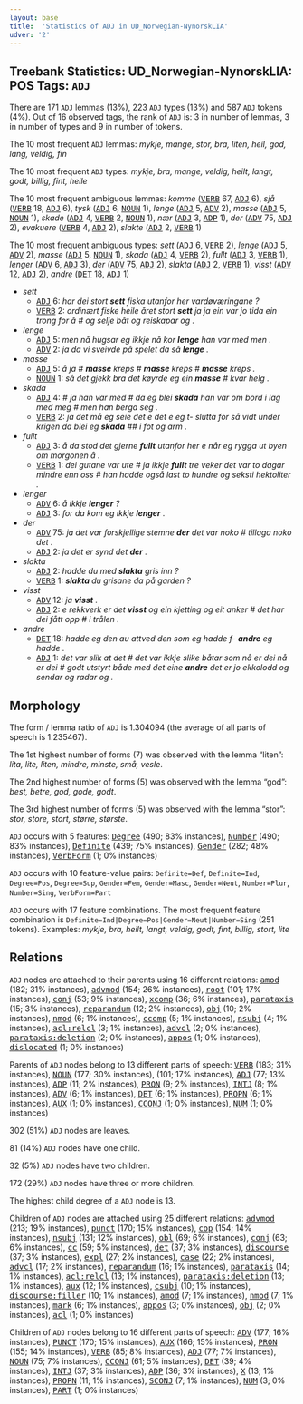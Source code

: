 ```yaml
---
layout: base
title:  'Statistics of ADJ in UD_Norwegian-NynorskLIA'
udver: '2'
---
```


## Treebank Statistics: UD_Norwegian-NynorskLIA: POS Tags: `ADJ`

There are 171 `ADJ` lemmas (13%), 223 `ADJ` types (13%) and 587 `ADJ` tokens (4%).
Out of 16 observed tags, the rank of `ADJ` is: 3 in number of lemmas, 3 in number of types and 9 in number of tokens.

The 10 most frequent `ADJ` lemmas: <em>mykje, mange, stor, bra, liten, heil, god, lang, veldig, fin</em>

The 10 most frequent `ADJ` types:  <em>mykje, bra, mange, veldig, heilt, langt, godt, billig, fint, heile</em>

The 10 most frequent ambiguous lemmas: <em>komme</em> (<tt><a href="no_nynorsklia-pos-VERB.html">VERB</a></tt> 67, <tt><a href="no_nynorsklia-pos-ADJ.html">ADJ</a></tt> 6), <em>sjå</em> (<tt><a href="no_nynorsklia-pos-VERB.html">VERB</a></tt> 18, <tt><a href="no_nynorsklia-pos-ADJ.html">ADJ</a></tt> 6), <em>tysk</em> (<tt><a href="no_nynorsklia-pos-ADJ.html">ADJ</a></tt> 6, <tt><a href="no_nynorsklia-pos-NOUN.html">NOUN</a></tt> 1), <em>lenge</em> (<tt><a href="no_nynorsklia-pos-ADJ.html">ADJ</a></tt> 5, <tt><a href="no_nynorsklia-pos-ADV.html">ADV</a></tt> 2), <em>masse</em> (<tt><a href="no_nynorsklia-pos-ADJ.html">ADJ</a></tt> 5, <tt><a href="no_nynorsklia-pos-NOUN.html">NOUN</a></tt> 1), <em>skade</em> (<tt><a href="no_nynorsklia-pos-ADJ.html">ADJ</a></tt> 4, <tt><a href="no_nynorsklia-pos-VERB.html">VERB</a></tt> 2, <tt><a href="no_nynorsklia-pos-NOUN.html">NOUN</a></tt> 1), <em>nær</em> (<tt><a href="no_nynorsklia-pos-ADJ.html">ADJ</a></tt> 3, <tt><a href="no_nynorsklia-pos-ADP.html">ADP</a></tt> 1), <em>der</em> (<tt><a href="no_nynorsklia-pos-ADV.html">ADV</a></tt> 75, <tt><a href="no_nynorsklia-pos-ADJ.html">ADJ</a></tt> 2), <em>evakuere</em> (<tt><a href="no_nynorsklia-pos-VERB.html">VERB</a></tt> 4, <tt><a href="no_nynorsklia-pos-ADJ.html">ADJ</a></tt> 2), <em>slakte</em> (<tt><a href="no_nynorsklia-pos-ADJ.html">ADJ</a></tt> 2, <tt><a href="no_nynorsklia-pos-VERB.html">VERB</a></tt> 1)

The 10 most frequent ambiguous types:  <em>sett</em> (<tt><a href="no_nynorsklia-pos-ADJ.html">ADJ</a></tt> 6, <tt><a href="no_nynorsklia-pos-VERB.html">VERB</a></tt> 2), <em>lenge</em> (<tt><a href="no_nynorsklia-pos-ADJ.html">ADJ</a></tt> 5, <tt><a href="no_nynorsklia-pos-ADV.html">ADV</a></tt> 2), <em>masse</em> (<tt><a href="no_nynorsklia-pos-ADJ.html">ADJ</a></tt> 5, <tt><a href="no_nynorsklia-pos-NOUN.html">NOUN</a></tt> 1), <em>skada</em> (<tt><a href="no_nynorsklia-pos-ADJ.html">ADJ</a></tt> 4, <tt><a href="no_nynorsklia-pos-VERB.html">VERB</a></tt> 2), <em>fullt</em> (<tt><a href="no_nynorsklia-pos-ADJ.html">ADJ</a></tt> 3, <tt><a href="no_nynorsklia-pos-VERB.html">VERB</a></tt> 1), <em>lenger</em> (<tt><a href="no_nynorsklia-pos-ADV.html">ADV</a></tt> 6, <tt><a href="no_nynorsklia-pos-ADJ.html">ADJ</a></tt> 3), <em>der</em> (<tt><a href="no_nynorsklia-pos-ADV.html">ADV</a></tt> 75, <tt><a href="no_nynorsklia-pos-ADJ.html">ADJ</a></tt> 2), <em>slakta</em> (<tt><a href="no_nynorsklia-pos-ADJ.html">ADJ</a></tt> 2, <tt><a href="no_nynorsklia-pos-VERB.html">VERB</a></tt> 1), <em>visst</em> (<tt><a href="no_nynorsklia-pos-ADV.html">ADV</a></tt> 12, <tt><a href="no_nynorsklia-pos-ADJ.html">ADJ</a></tt> 2), <em>andre</em> (<tt><a href="no_nynorsklia-pos-DET.html">DET</a></tt> 18, <tt><a href="no_nynorsklia-pos-ADJ.html">ADJ</a></tt> 1)


* <em>sett</em>
  * <tt><a href="no_nynorsklia-pos-ADJ.html">ADJ</a></tt> 6: <em>har dei stort <b>sett</b> fiska utanfor her vardøværingane ?</em>
  * <tt><a href="no_nynorsklia-pos-VERB.html">VERB</a></tt> 2: <em>ordinært fiske heile året stort <b>sett</b> ja ja ein var jo tida ein trong for å # og selje båt og reiskapar og .</em>
* <em>lenge</em>
  * <tt><a href="no_nynorsklia-pos-ADJ.html">ADJ</a></tt> 5: <em>men nå hugsar eg ikkje nå kor <b>lenge</b> han var med men .</em>
  * <tt><a href="no_nynorsklia-pos-ADV.html">ADV</a></tt> 2: <em>ja da vi sveivde på spelet da så <b>lenge</b> .</em>
* <em>masse</em>
  * <tt><a href="no_nynorsklia-pos-ADJ.html">ADJ</a></tt> 5: <em>å ja # <b>masse</b> kreps # <b>masse</b> kreps # <b>masse</b> kreps .</em>
  * <tt><a href="no_nynorsklia-pos-NOUN.html">NOUN</a></tt> 1: <em>så det gjekk bra det køyrde eg ein <b>masse</b> # kvar helg .</em>
* <em>skada</em>
  * <tt><a href="no_nynorsklia-pos-ADJ.html">ADJ</a></tt> 4: <em># ja han var med # da eg blei <b>skada</b> han var om bord i lag med meg # men han berga seg .</em>
  * <tt><a href="no_nynorsklia-pos-VERB.html">VERB</a></tt> 2: <em>ja det må eg seie det e det e eg t- slutta for så vidt under krigen da blei eg <b>skada</b> ## i fot og arm .</em>
* <em>fullt</em>
  * <tt><a href="no_nynorsklia-pos-ADJ.html">ADJ</a></tt> 3: <em>å da stod det gjerne <b>fullt</b> utanfor her e når eg rygga ut byen om morgonen å .</em>
  * <tt><a href="no_nynorsklia-pos-VERB.html">VERB</a></tt> 1: <em>dei gutane var ute # ja ikkje <b>fullt</b> tre veker det var to dagar mindre enn oss # han hadde også last to hundre og seksti hektoliter .</em>
* <em>lenger</em>
  * <tt><a href="no_nynorsklia-pos-ADV.html">ADV</a></tt> 6: <em>å ikkje <b>lenger</b> ?</em>
  * <tt><a href="no_nynorsklia-pos-ADJ.html">ADJ</a></tt> 3: <em>for da kom eg ikkje <b>lenger</b> .</em>
* <em>der</em>
  * <tt><a href="no_nynorsklia-pos-ADV.html">ADV</a></tt> 75: <em>ja det var forskjellige stemne <b>der</b> det var noko # tillaga noko det .</em>
  * <tt><a href="no_nynorsklia-pos-ADJ.html">ADJ</a></tt> 2: <em>ja det er synd det <b>der</b> .</em>
* <em>slakta</em>
  * <tt><a href="no_nynorsklia-pos-ADJ.html">ADJ</a></tt> 2: <em>hadde du med <b>slakta</b> gris inn ?</em>
  * <tt><a href="no_nynorsklia-pos-VERB.html">VERB</a></tt> 1: <em><b>slakta</b> du grisane da på garden ?</em>
* <em>visst</em>
  * <tt><a href="no_nynorsklia-pos-ADV.html">ADV</a></tt> 12: <em>ja <b>visst</b> .</em>
  * <tt><a href="no_nynorsklia-pos-ADJ.html">ADJ</a></tt> 2: <em>e rekkverk er det <b>visst</b> og ein kjetting og eit anker # det har dei fått opp # i trålen .</em>
* <em>andre</em>
  * <tt><a href="no_nynorsklia-pos-DET.html">DET</a></tt> 18: <em>hadde eg den au attved den som eg hadde f- <b>andre</b> eg hadde .</em>
  * <tt><a href="no_nynorsklia-pos-ADJ.html">ADJ</a></tt> 1: <em>det var slik at det # det var ikkje slike båtar som nå er dei nå er dei # godt utstyrt både med det eine <b>andre</b> det er jo ekkolodd og sendar og radar og .</em>

## Morphology

The form / lemma ratio of `ADJ` is 1.304094 (the average of all parts of speech is 1.235467).

The 1st highest number of forms (7) was observed with the lemma “liten”: <em>lita, lite, liten, mindre, minste, små, vesle</em>.

The 2nd highest number of forms (5) was observed with the lemma “god”: <em>best, betre, god, gode, godt</em>.

The 3rd highest number of forms (5) was observed with the lemma “stor”: <em>stor, store, stort, større, største</em>.

`ADJ` occurs with 5 features: <tt><a href="no_nynorsklia-feat-Degree.html">Degree</a></tt> (490; 83% instances), <tt><a href="no_nynorsklia-feat-Number.html">Number</a></tt> (490; 83% instances), <tt><a href="no_nynorsklia-feat-Definite.html">Definite</a></tt> (439; 75% instances), <tt><a href="no_nynorsklia-feat-Gender.html">Gender</a></tt> (282; 48% instances), <tt><a href="no_nynorsklia-feat-VerbForm.html">VerbForm</a></tt> (1; 0% instances)

`ADJ` occurs with 10 feature-value pairs: `Definite=Def`, `Definite=Ind`, `Degree=Pos`, `Degree=Sup`, `Gender=Fem`, `Gender=Masc`, `Gender=Neut`, `Number=Plur`, `Number=Sing`, `VerbForm=Part`

`ADJ` occurs with 17 feature combinations.
The most frequent feature combination is `Definite=Ind|Degree=Pos|Gender=Neut|Number=Sing` (251 tokens).
Examples: <em>mykje, bra, heilt, langt, veldig, godt, fint, billig, stort, lite</em>


## Relations

`ADJ` nodes are attached to their parents using 16 different relations: <tt><a href="no_nynorsklia-dep-amod.html">amod</a></tt> (182; 31% instances), <tt><a href="no_nynorsklia-dep-advmod.html">advmod</a></tt> (154; 26% instances), <tt><a href="no_nynorsklia-dep-root.html">root</a></tt> (101; 17% instances), <tt><a href="no_nynorsklia-dep-conj.html">conj</a></tt> (53; 9% instances), <tt><a href="no_nynorsklia-dep-xcomp.html">xcomp</a></tt> (36; 6% instances), <tt><a href="no_nynorsklia-dep-parataxis.html">parataxis</a></tt> (15; 3% instances), <tt><a href="no_nynorsklia-dep-reparandum.html">reparandum</a></tt> (12; 2% instances), <tt><a href="no_nynorsklia-dep-obj.html">obj</a></tt> (10; 2% instances), <tt><a href="no_nynorsklia-dep-nmod.html">nmod</a></tt> (6; 1% instances), <tt><a href="no_nynorsklia-dep-ccomp.html">ccomp</a></tt> (5; 1% instances), <tt><a href="no_nynorsklia-dep-nsubj.html">nsubj</a></tt> (4; 1% instances), <tt><a href="no_nynorsklia-dep-acl-relcl.html">acl:relcl</a></tt> (3; 1% instances), <tt><a href="no_nynorsklia-dep-advcl.html">advcl</a></tt> (2; 0% instances), <tt><a href="no_nynorsklia-dep-parataxis-deletion.html">parataxis:deletion</a></tt> (2; 0% instances), <tt><a href="no_nynorsklia-dep-appos.html">appos</a></tt> (1; 0% instances), <tt><a href="no_nynorsklia-dep-dislocated.html">dislocated</a></tt> (1; 0% instances)

Parents of `ADJ` nodes belong to 13 different parts of speech: <tt><a href="no_nynorsklia-pos-VERB.html">VERB</a></tt> (183; 31% instances), <tt><a href="no_nynorsklia-pos-NOUN.html">NOUN</a></tt> (177; 30% instances),  (101; 17% instances), <tt><a href="no_nynorsklia-pos-ADJ.html">ADJ</a></tt> (77; 13% instances), <tt><a href="no_nynorsklia-pos-ADP.html">ADP</a></tt> (11; 2% instances), <tt><a href="no_nynorsklia-pos-PRON.html">PRON</a></tt> (9; 2% instances), <tt><a href="no_nynorsklia-pos-INTJ.html">INTJ</a></tt> (8; 1% instances), <tt><a href="no_nynorsklia-pos-ADV.html">ADV</a></tt> (6; 1% instances), <tt><a href="no_nynorsklia-pos-DET.html">DET</a></tt> (6; 1% instances), <tt><a href="no_nynorsklia-pos-PROPN.html">PROPN</a></tt> (6; 1% instances), <tt><a href="no_nynorsklia-pos-AUX.html">AUX</a></tt> (1; 0% instances), <tt><a href="no_nynorsklia-pos-CCONJ.html">CCONJ</a></tt> (1; 0% instances), <tt><a href="no_nynorsklia-pos-NUM.html">NUM</a></tt> (1; 0% instances)

302 (51%) `ADJ` nodes are leaves.

81 (14%) `ADJ` nodes have one child.

32 (5%) `ADJ` nodes have two children.

172 (29%) `ADJ` nodes have three or more children.

The highest child degree of a `ADJ` node is 13.

Children of `ADJ` nodes are attached using 25 different relations: <tt><a href="no_nynorsklia-dep-advmod.html">advmod</a></tt> (213; 19% instances), <tt><a href="no_nynorsklia-dep-punct.html">punct</a></tt> (170; 15% instances), <tt><a href="no_nynorsklia-dep-cop.html">cop</a></tt> (154; 14% instances), <tt><a href="no_nynorsklia-dep-nsubj.html">nsubj</a></tt> (131; 12% instances), <tt><a href="no_nynorsklia-dep-obl.html">obl</a></tt> (69; 6% instances), <tt><a href="no_nynorsklia-dep-conj.html">conj</a></tt> (63; 6% instances), <tt><a href="no_nynorsklia-dep-cc.html">cc</a></tt> (59; 5% instances), <tt><a href="no_nynorsklia-dep-det.html">det</a></tt> (37; 3% instances), <tt><a href="no_nynorsklia-dep-discourse.html">discourse</a></tt> (37; 3% instances), <tt><a href="no_nynorsklia-dep-expl.html">expl</a></tt> (27; 2% instances), <tt><a href="no_nynorsklia-dep-case.html">case</a></tt> (22; 2% instances), <tt><a href="no_nynorsklia-dep-advcl.html">advcl</a></tt> (17; 2% instances), <tt><a href="no_nynorsklia-dep-reparandum.html">reparandum</a></tt> (16; 1% instances), <tt><a href="no_nynorsklia-dep-parataxis.html">parataxis</a></tt> (14; 1% instances), <tt><a href="no_nynorsklia-dep-acl-relcl.html">acl:relcl</a></tt> (13; 1% instances), <tt><a href="no_nynorsklia-dep-parataxis-deletion.html">parataxis:deletion</a></tt> (13; 1% instances), <tt><a href="no_nynorsklia-dep-aux.html">aux</a></tt> (12; 1% instances), <tt><a href="no_nynorsklia-dep-csubj.html">csubj</a></tt> (10; 1% instances), <tt><a href="no_nynorsklia-dep-discourse-filler.html">discourse:filler</a></tt> (10; 1% instances), <tt><a href="no_nynorsklia-dep-amod.html">amod</a></tt> (7; 1% instances), <tt><a href="no_nynorsklia-dep-nmod.html">nmod</a></tt> (7; 1% instances), <tt><a href="no_nynorsklia-dep-mark.html">mark</a></tt> (6; 1% instances), <tt><a href="no_nynorsklia-dep-appos.html">appos</a></tt> (3; 0% instances), <tt><a href="no_nynorsklia-dep-obj.html">obj</a></tt> (2; 0% instances), <tt><a href="no_nynorsklia-dep-acl.html">acl</a></tt> (1; 0% instances)

Children of `ADJ` nodes belong to 16 different parts of speech: <tt><a href="no_nynorsklia-pos-ADV.html">ADV</a></tt> (177; 16% instances), <tt><a href="no_nynorsklia-pos-PUNCT.html">PUNCT</a></tt> (170; 15% instances), <tt><a href="no_nynorsklia-pos-AUX.html">AUX</a></tt> (166; 15% instances), <tt><a href="no_nynorsklia-pos-PRON.html">PRON</a></tt> (155; 14% instances), <tt><a href="no_nynorsklia-pos-VERB.html">VERB</a></tt> (85; 8% instances), <tt><a href="no_nynorsklia-pos-ADJ.html">ADJ</a></tt> (77; 7% instances), <tt><a href="no_nynorsklia-pos-NOUN.html">NOUN</a></tt> (75; 7% instances), <tt><a href="no_nynorsklia-pos-CCONJ.html">CCONJ</a></tt> (61; 5% instances), <tt><a href="no_nynorsklia-pos-DET.html">DET</a></tt> (39; 4% instances), <tt><a href="no_nynorsklia-pos-INTJ.html">INTJ</a></tt> (37; 3% instances), <tt><a href="no_nynorsklia-pos-ADP.html">ADP</a></tt> (36; 3% instances), <tt><a href="no_nynorsklia-pos-X.html">X</a></tt> (13; 1% instances), <tt><a href="no_nynorsklia-pos-PROPN.html">PROPN</a></tt> (11; 1% instances), <tt><a href="no_nynorsklia-pos-SCONJ.html">SCONJ</a></tt> (7; 1% instances), <tt><a href="no_nynorsklia-pos-NUM.html">NUM</a></tt> (3; 0% instances), <tt><a href="no_nynorsklia-pos-PART.html">PART</a></tt> (1; 0% instances)

